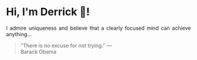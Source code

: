 # Hi, I'm Derrick 👋!
<p align="justify">I admire uniqueness and believe that a clearly focused mind can achieve anything...</p> 
<!-- #quote-start -->
<blockquote>&ldquo;There is no excuse for not trying.&rdquo; &mdash; <footer>Barack Obama</footer></blockquote>
<!-- #quote-end -->
